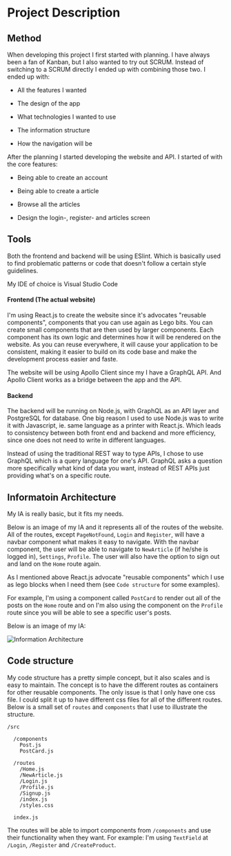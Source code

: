 # Project Description

## Method

When developing this project I first started with planning. I have always been a fan of Kanban, but I also wanted to try out SCRUM. Instead of switching to a SCRUM directly I ended up with combining those two. I ended up with:


* All the features I wanted

* The design of the app

* What technologies I wanted to use

* The information structure

* How the navigation will be

  

After the planning I started developing the website and API. I started of with the core features:

* Being able to create an account

* Being able to create a article

* Browse all the articles

* Design the login-, register- and articles screen

## Tools

Both the frontend and backend will be using ESlint. Which is basically used to find problematic patterns or code that doesn't follow a certain style guidelines.

My IDE of choice is Visual Studio Code

#### Frontend (The actual website)

I'm using React.js to create the website since it's advocates "reusable components", components that you can use again as Lego bits. You can create small components that are then used by larger components. Each component has its own logic and determines how it will be rendered on the website. As you can reuse everywhere, it will cause your application to be consistent, making it easier to build on its code base and make the development process easier and faste.

The website will be using Apollo Client since my I have a GraphQL API. And Apollo Client works as a bridge between the app and the API.

#### Backend

The backend will be running on Node.js, with GraphQL as an API layer and PostgreSQL for database. One big reason I used to use Node.js was to write it with Javascript, ie. same language as a printer with React.js. Which leads to consistency between both front end and backend and more efficiency, since one does not need to write in different languages.

Instead of using the traditional REST way to type APIs, I chose to use GraphQL which is a query language for one's API. GraphQL asks a question more specifically what kind of data you want, instead of REST APIs just providing what's on a specific route.

## Informatoin Architecture
My IA is really basic, but it fits my needs.

Below is an image of my IA and it represents all of the routes of the website. All of the routes, except `PageNotFound`, `Login` and `Register`, will have a navbar component what makes it easy to navigate. With the navbar component, the user will be able to navigate to `NewArticle` (if he/she is logged in), `Settings`, `Profile`. The user will also have the option to sign out and land on the `Home` route again.

As I mentioned above React.js advocate "reusable components" which I use as lego blocks when I need them (see `Code structure` for some examples).

For example, I'm using a component called `PostCard` to render out all of the posts on the `Home` route and on I'm also using the component on the `Profile` route since you will be able to see a specific user's posts. 

Below is an image of my IA:

![Information Architecture](https://i.imgur.com/oZdnWiI.jpg)


## Code structure

My code structure has a pretty simple concept, but it also scales and is easy to maintain. The concept is to have the different routes as containers for other reusable components. The only issue is that I only have one css file. I could split it up to have different css files for all of the different routes. Below is a small set of `routes` and `components` that I use to illustrate the structure.

```
/src  

  /components  
    Post.js
    PostCard.js

  /routes  
    /Home.js
    /NewArticle.js
    /Login.js
    /Profile.js
    /Signup.js
    /index.js
    /styles.css

  index.js   

```
The routes will be able to import components from `/components` and use their functionality when they want. For example: I'm using `TextField` at `/Login`, `/Register` and `/CreateProduct`. 